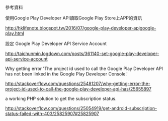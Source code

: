 參考資料

使用Google Play Developer API讀取Google Play Store上APP的資訊

http://hklifenote.blogspot.tw/2016/07/google-play-developer-apigoogle-play.html

設定 Google Play Developer API Service Account

http://taichunmin.logdown.com/posts/361140-set-google-play-developer-api-service-account

Why getting error 'The project id used to call the Google Play Developer API has not been linked in the Google Play Developer Console.'

http://stackoverflow.com/questions/25481207/why-getting-error-the-project-id-used-to-call-the-google-play-developer-api-has/25655897

a working PHP solution to get the subscription status.

http://stackoverflow.com/questions/25054919/get-android-subscription-status-failed-with-403/25825907#25825907
